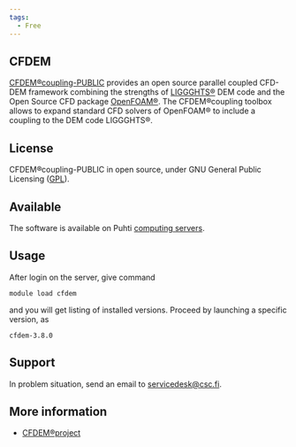 ```yaml
---
tags:
  - Free
---
```


## CFDEM

[CFDEM®coupling-PUBLIC](https://www.cfdem.com/cfdemrcoupling-open-source-cfd-dem-framework) provides an open source parallel coupled CFD-DEM framework combining the strengths of [LIGGGHTS®](https://www.cfdem.com/liggghts-open-source-discrete-element-method-particle-simulation-code) DEM code and the Open Source CFD package [OpenFOAM®](https://openfoam.org/). The CFDEM®coupling toolbox allows to expand standard CFD solvers of OpenFOAM® to include a coupling to the DEM code LIGGGHTS®.

## License

CFDEM®coupling-PUBLIC in open source, under GNU General Public Licensing ([GPL](https://www.gnu.org/licenses/gpl-3.0.en.html)).

## Available

The software is available on Puhti [computing servers](../computing/available-systems.md).


## Usage

After login on the server, give command

    module load cfdem

and you will get listing of installed versions.  Proceed by launching a specific version, as

    cfdem-3.8.0


## Support

In problem situation, send an email to servicedesk@csc.fi.

## More information

* [CFDEM®project](https://www.cfdem.com/)


